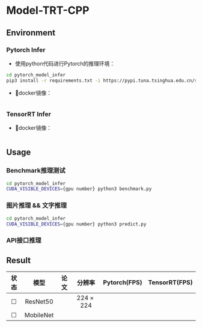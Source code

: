 # Model-TRT-CPP

## Environment

### Pytorch Infer

* 使用python代码进行Pytorch的推理环境：
```bash
cd pytorch_model_infer
pip3 install -r requirements.txt -i https://pypi.tuna.tsinghua.edu.cn/simple
```
* 🐳docker镜像：
```bash
```

### TensorRT Infer

* 🐳docker镜像：
```bash

```
## Usage

### Benchmark推理测试

```bash
cd pytorch_model_infer
CUDA_VISIBLE_DEVICES={gpu number} python3 benchmark.py
```

### 图片推理 && 文字推理

```bash
cd pytorch_model_infer
CUDA_VISIBLE_DEVICES={gpu number} python3 predict.py
```

### API接口推理


## Result

| 状态 | 模型 | 论文 | 分辨率 | Pytorch(FPS) | TensorRT(FPS) |
| :-----: | :-----:| :-----: | :------: | :------: | :------: | 
| &#x2610; | ResNet50 | | $224\times 224$ |  | |
| &#x2610; | MobileNet | | |  | |


